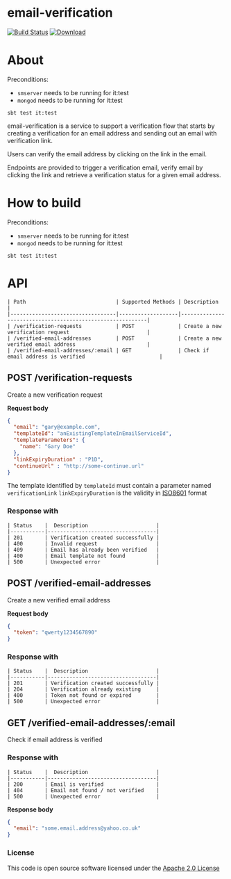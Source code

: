# email-verification

[![Build Status](https://travis-ci.org/hmrc/email-verification.svg)](https://travis-ci.org/hmrc/email-verification) [ ![Download](https://api.bintray.com/packages/hmrc/releases/email-verification/images/download.svg) ](https://bintray.com/hmrc/releases/email-verification/_latestVersion)

# About

Preconditions:
- ```smserver``` needs to be running for it:test
- ```mongod``` needs to be running for it:test

```sbt test it:test```

email-verification is a service to support a verification flow that starts by creating a verification for an email address and sending out an email with verification link.

Users can verify the email address by clicking on the link in the email.

Endpoints are provided to trigger a verification email, verify email by clicking the link and retrieve a verification status for a given email address.

# How to build

Preconditions:
- ```smserver``` needs to be running for it:test
- ```mongod``` needs to be running for it:test

```sbt test it:test```

# API

    | Path                             | Supported Methods | Description                                               |
    |----------------------------------|-------------------|-----------------------------------------------------------|
    | /verification-requests           | POST              | Create a new verification request                         |
    | /verified-email-addresses        | POST              | Create a new verified email address                       |
    | /verified-email-addresses/:email | GET               | Check if email address is verified                        |


## POST /verification-requests

Create a new verification request

**Request body**

```json
{
  "email": "gary@example.com",
  "templateId": "anExistingTemplateInEmailServiceId",
  "templateParameters": {
    "name": "Gary Doe"
  },
  "linkExpiryDuration" : "P1D",
  "continueUrl" : "http://some-continue.url"
}
```

The template identified by ```templateId``` must contain a parameter named ```verificationLink```
```linkExpiryDuration``` is the validity in [ISO8601](https://en.wikipedia.org/wiki/ISO_8601#Durations) format

### Response with

    | Status    |  Description                      |
    |-----------|-----------------------------------|
    | 201       | Verification created successfully |
    | 400       | Invalid request                   |
    | 409       | Email has already been verified   |
    | 400       | Email template not found          |
    | 500       | Unexpected error                  |
    

## POST /verified-email-addresses

Create a new verified email address

**Request body**

```json
{
  "token": "qwerty1234567890"
}
```
### Response with

    | Status    |  Description                      |
    |-----------|-----------------------------------|
    | 201       | Verification created successfully |
    | 204       | Verification already existing     |
    | 400       | Token not found or expired        |
    | 500       | Unexpected error                  |


## GET /verified-email-addresses/:email

Check if email address is verified

### Response with

    | Status    |  Description                      |
    |-----------|-----------------------------------|
    | 200       | Email is verified                 |
    | 404       | Email not found / not verified    |
    | 500       | Unexpected error                  |

**Response body**

```json
{
  "email": "some.email.address@yahoo.co.uk"
}
```

### License

This code is open source software licensed under the [Apache 2.0 License]("http://www.apache.org/licenses/LICENSE-2.0.html")
